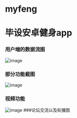 # myfeng
# 毕设安卓健身app
### 用户端的数据流图
![image](https://user-images.githubusercontent.com/100752378/156310633-b3415385-0547-4086-9c50-45e468ea0287.png)

### 部分功能截图
![image](https://user-images.githubusercontent.com/100752378/156310802-4f79680a-94b6-412f-8e3e-c8375551ea4a.png)

### 视频功能
![image](https://user-images.githubusercontent.com/100752378/156310857-4c9adf4a-d8c3-4890-85c2-5643288c03a6.png)
###论坛交流以及轮播图

